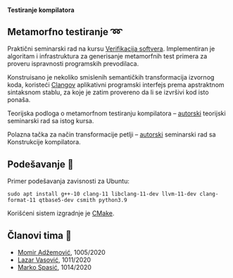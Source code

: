 #### Testiranje kompilatora

## Metamorfno testiranje :loop:
Praktični seminarski rad na kursu [Verifikacija softvera](http://www.verifikacijasoftvera.matf.bg.ac.rs/). Implementiran je algoritam i infrastruktura za generisanje metamorfnih test primera za proveru ispravnosti programskih prevodilaca.

Konstruisano je nekoliko smislenih semantičkih transformacija izvornog koda, koristeći [Clangov](https://clang.llvm.org/) aplikativni programski interfejs prema apstraktnom sintaksnom stablu, za koje je zatim provereno da li se izvršivi kod isto ponaša.

Teorijska podloga o metamorfnom testiranju kompilatora – [autorski](http://www.verifikacijasoftvera.matf.bg.ac.rs/vs/predavanja/02_testiranje/32_LazarVasovic_EMI.pdf) teorijski seminarski rad sa istog kursa.

Polazna tačka za način transformacije petlji – [autorski](https://github.com/matfija/Clang-petlje) seminarski rad sa Konstrukcije kompilatora.

## Podešavanje :memo:
Primer podešavanja zavisnosti za Ubuntu:
```
sudo apt install g++-10 clang-11 libclang-11-dev llvm-11-dev clang-format-11 qtbase5-dev csmith python3.9
```
Korišćeni sistem izgradnje je [CMake](https://cmake.org/).

## Članovi tima :boy:
* [Momir Adžemović](https://github.com/Robotmurlock), 1005/2020
* [Lazar Vasović](https://github.com/matfija), 1011/2020
* [Marko Spasić](https://github.com/spaske00), 1014/2020

